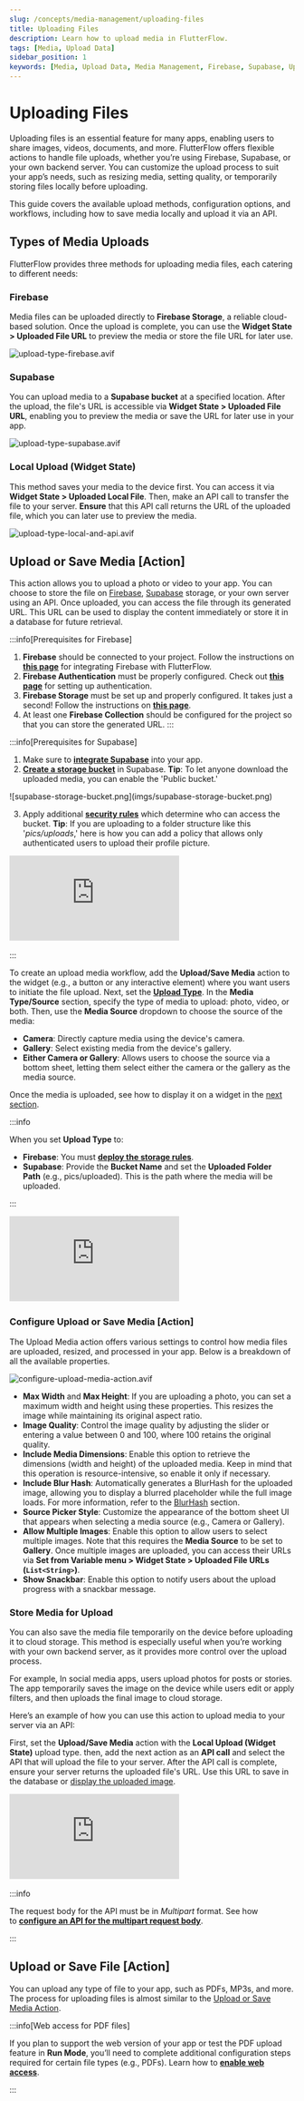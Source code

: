 ```yaml
---
slug: /concepts/media-management/uploading-files
title: Uploading Files
description: Learn how to upload media in FlutterFlow.
tags: [Media, Upload Data]
sidebar_position: 1
keywords: [Media, Upload Data, Media Management, Firebase, Supabase, Upload Actions]
---
```


# Uploading Files

Uploading files is an essential feature for many apps, enabling users to share images, videos, documents, and more. FlutterFlow offers flexible actions to handle file uploads, whether you’re using Firebase, Supabase, or your own backend server. You can customize the upload process to suit your app’s needs, such as resizing media, setting quality, or temporarily storing files locally before uploading.

This guide covers the available upload methods, configuration options, and workflows, including how to save media locally and upload it via an API.

## Types of Media Uploads

FlutterFlow provides three methods for uploading media files, each catering to different needs:

### Firebase

Media files can be uploaded directly to **Firebase Storage**, a reliable cloud-based solution. Once the upload is complete, you can use the **Widget State > Uploaded File URL** to preview the media or store the file URL for later use.

![upload-type-firebase.avif](imgs/upload-type-firebase.avif)

### Supabase

You can upload media to a **Supabase bucket** at a specified location. After the upload, the file's URL is accessible via **Widget State > Uploaded File URL**, enabling you to preview the media or save the URL for later use in your app.

![upload-type-supabase.avif](imgs/upload-type-supabase.avif)

### Local Upload (Widget State)

This method saves your media to the device first. You can access it via **Widget State > Uploaded Local File**. Then, make an API call to transfer the file to your server. **Ensure** that this API call returns the URL of the uploaded file, which you can later use to preview the media.

![upload-type-local-and-api.avif](imgs/upload-type-local-and-api.avif)

## Upload or Save Media [Action]

This action allows you to upload a photo or video to your app. You can choose to store the file on [Firebase](#firebase), [Supabase](#supabase) storage, or your own server using an API. Once uploaded, you can access the file through its generated URL. This URL can be used to display the content immediately or store it in a database for future retrieval.

:::info[Prerequisites for Firebase]
1. **Firebase** should be connected to your project. Follow the instructions on [**this page**](../../ff-integrations/database/cloud-firestore/getting-started.md) for integrating Firebase with FlutterFlow.
2. **Firebase Authentication** must be properly configured. Check out [**this page**](../../ff-integrations/authentication/firebase-auth/auth-initial-setup.md) for setting up authentication.
3. **Firebase Storage** must be set up and properly configured. It takes just a second! Follow the instructions on [**this page**](../../ff-integrations/storage/firebase-storage/storage-rules.md).
4. At least one **Firebase Collection** should be configured for the project so that you can store the generated URL.
:::


:::info[Prerequisites for Supabase]
1. Make sure to [**integrate Supabase**](../../ff-integrations/supabase/supabase-setup.md) into your app.
2. [**Create a storage bucket**](https://supabase.com/docs/guides/storage/quickstart#create-a-bucket) in Supabase.
   **Tip**: To let anyone download the uploaded media, you can enable the 'Public bucket.'

<p></p>
![supabase-storage-bucket.png](imgs/supabase-storage-bucket.png)
<p></p>

3. Apply additional [**security rules**](https://supabase.com/docs/guides/storage/quickstart#add-security-rules) which determine who can access the bucket. **Tip**: If you are uploading to a folder structure like this '*pics/uploads*,' here is how you can add a policy that allows only authenticated users to upload their profile picture.

<div class="video-container"><iframe src="https://www.loom.
com/embed/963ac14f47de43a6b1d77ec1fd2b7228?sid=bced0a6b-4d0c-4b56-9886-5845319b2f9e" frameborder="0" allow="accelerometer; autoplay; clipboard-write; encrypted-media; gyroscope; picture-in-picture; web-share" referrerpolicy="strict-origin-when-cross-origin" allowfullscreen></iframe></div>

:::

To create an upload media workflow, add the **Upload/Save Media** action to the widget (e.g., a button or any interactive element) where you want users to initiate the file upload. Next, set the [**Upload Type**](#types-of-media-uploads). In the **Media Type/Source** section, specify the type of media to upload: photo, video, or both. Then, use the **Media Source** dropdown to choose the source of the media:

- **Camera**: Directly capture media using the device's camera.
- **Gallery**: Select existing media from the device's gallery.
- **Either Camera or Gallery**: Allows users to choose the source via a bottom sheet, letting them select either the camera or the gallery as the media source.

Once the media is uploaded, see how to display it on a widget in the [next section](displaying-media.md).

:::info

When you set **Upload Type** to:

- **Firebase**: You must [**deploy the storage rules**](../../ff-integrations/storage/firebase-storage/storage-rules.md).
- **Supabase**: Provide the **Bucket Name** and set the **Uploaded Folder Path** (e.g., pics/uploaded). This is the path where the media will be uploaded.

:::

<div style={{
    position: 'relative',
    paddingBottom: 'calc(56.67989417989418% + 41px)', // Keeps the aspect ratio and additional padding
    height: 0,
    width: '100%'}}>
    <iframe 
        src="https://demo.arcade.software/Pu6LihtPxFTaT5tI3srn?embed&show_copy_link=true"
        title=""
        style={{
            position: 'absolute',
            top: 0,
            left: 0,
            width: '100%',
            height: '100%',
            colorScheme: 'light'
        }}
        frameborder="0"
        loading="lazy"
        webkitAllowFullScreen
        mozAllowFullScreen
        allowFullScreen
        allow="clipboard-write">
    </iframe>
</div>
<p></p>

### Configure Upload or Save Media [Action]

The Upload Media action offers various settings to control how media files are uploaded, resized, and processed in your app. Below is a breakdown of all the available properties.

![configure-upload-media-action.avif](imgs/configure-upload-media-action.avif)

- **Max Width** and **Max Height**: If you are uploading a photo, you can set a maximum width and height using these properties. This resizes the image while maintaining its original aspect ratio.
- **Image Quality**: Control the image quality by adjusting the slider or entering a value between 0 and 100, where 100 retains the original quality.
- **Include Media Dimensions**: Enable this option to retrieve the dimensions (width and height) of the uploaded media. Keep in mind that this operation is resource-intensive, so enable it only if necessary.
- **Include Blur Hash**: Automatically generates a BlurHash for the uploaded image, allowing you to display a blurred placeholder while the full image loads. For more information, refer to the [BlurHash](displaying-media.md#blurhash) section.
- **Source Picker Style**: Customize the appearance of the bottom sheet UI that appears when selecting a media source (e.g., Camera or Gallery).
- **Allow Multiple Images**: Enable this option to allow users to select multiple images. Note that this requires the **Media Source** to be set to **Gallery**. Once multiple images are uploaded, you can access their URLs via **Set from Variable menu > Widget State > Uploaded File URLs (`List<String>`)**.
- **Show Snackbar**: Enable this option to notify users about the upload progress with a snackbar message.

### Store Media for Upload

You can also save the media file temporarily on the device before uploading it to cloud storage. This method is especially useful when you’re working with your own backend server, as it provides more control over the upload process.

For example, In social media apps, users upload photos for posts or stories. The app temporarily saves the image on the device while users edit or apply filters, and then uploads the final image to cloud storage. 

Here’s an example of how you can use this action to upload media to your server via an API:

First, set the **Upload/Save Media** action with the **Local Upload (Widget State)** upload type. then, add the next action as an **API call** and select the API that will upload the file to your server. After the API call is complete, ensure your server returns the uploaded file's URL. Use this URL to save in the database or [display the uploaded image](displaying-media.md).


<div style={{
    position: 'relative',
    paddingBottom: 'calc(56.67989417989418% + 41px)', // Keeps the aspect ratio and additional padding
    height: 0,
    width: '100%'}}>
    <iframe 
        src="https://demo.arcade.software/aGtMNp5Gz0H9PuncokfT?embed&show_copy_link=true"
        title=""
        style={{
            position: 'absolute',
            top: 0,
            left: 0,
            width: '100%',
            height: '100%',
            colorScheme: 'light'
        }}
        frameborder="0"
        loading="lazy"
        webkitAllowFullScreen
        mozAllowFullScreen
        allowFullScreen
        allow="clipboard-write">
    </iframe>
</div>
<p></p>

:::info

The request body for the API must be in *Multipart* format. See how to [**configure an API for the multipart request body**](../../resources/control-flow/backend-logic/api/rest-api.md#multipart-format).

:::

## Upload or Save File [Action]

You can upload any type of file to your app, such as PDFs, MP3s, and more. The process for uploading files is almost similar to the [Upload or Save Media Action](#upload-or-save-media-action).

:::info[Web access for PDF files]

If you plan to support the web version of your app or test the PDF upload feature in **Run Mode**, you’ll need to complete additional configuration steps required for certain file types (e.g., PDFs). Learn how to [**enable web access**](displaying-media.md#web-access-for-pdfs-and-other-files).

:::
